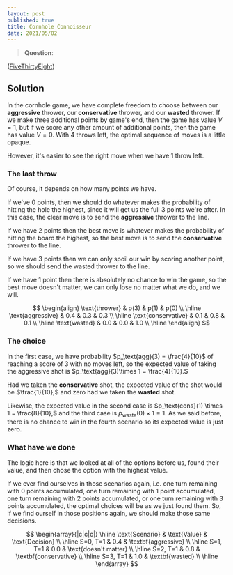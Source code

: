 ```yaml
---
layout: post
published: true
title: Cornhole Connoisseur
date: 2021/05/02
---
```


>**Question**: 

<!--more-->

([FiveThirtyEight](URL))

## Solution

In the cornhole game, we have complete freedom to choose between our **aggressive** thrower, our **conservative** thrower, and our **wasted** thrower. If we make three additional points by game's end, then the game has value $V = 1,$ but if we score any other amount of additional points, then the game has value $V = 0.$ With $4$ throws left, the optimal sequence of moves is a little opaque. 

However, it's easier to see the right move when we have $1$ throw left. 

### The last throw

Of course, it depends on how many points we have. 

If we've $0$ points, then we should do whatever makes the probability of hitting the hole the highest, since it will get us the full $3$ points we're after. In this case, the clear move is to send the **aggressive** thrower to the line.

If we have $2$ points then the best move is whatever makes the probability of hitting the board the highest, so the best move is to send the **conservative** thrower to the line.

If we have $3$ points then we can only spoil our win by scoring another point, so we should send the wasted thrower to the line.

If we have $1$ point then there is absolutely no chance to win the game, so the best move doesn't matter, we can only lose no matter what we do, and we will.

$$
\begin{align}
\text{thrower} & p(3) & p(1) & p(0) \\ \hline
\text{aggressive} & 0.4 & 0.3 & 0.3 \\ \hline
\text{conservative} & 0.1 & 0.8 & 0.1 \\ \hline
\text{wasted} & 0.0 & 0.0 & 1.0 \\ \hline
\end{align}
$$

### The choice

In the first case, we have probability $p_\text{agg}(3) = \frac{4}{10}$ of reaching a score of $3$ with no moves left, so the expected value of taking the aggressive shot is $p_\text{agg}(3)\times 1 = \frac{4}{10}.$ 

Had we taken the **conservative** shot, the expected value of the shot would be $\frac{1}{10},$ and zero had we taken the **wasted** shot.

Likewise, the expected value in the second case is $p_\text{cons}(1) \times 1 = \frac{8}{10},$ and the third case is $p_\text{waste}(0) \times 1 = 1.$ As we said before, there is no chance to win in the fourth scenario so its expected value is just zero.

### What have we done

The logic here is that we looked at all of the options before us, found their value, and then chose the option with the highest value. 

If we ever find ourselves in those scenarios again, i.e. one turn remaining with $0$ points accumulated, one turn remaining with $1$ point accumulated, one turn remaining with $2$ points accumulated, or one turn remaining with $3$ points accumulated, the optimal choices will be as we just found them. So, if we find ourself in those positions again, we should make those same decisions. 

$$
\begin{array}{|c|c|c|} \hline
\text{Scenario} & \text{Value} & \text{Decision} \\ \hline
S=0, T=1 & 0.4 & \textbf{aggressive} \\ \hline
S=1, T=1 & 0.0 & \text{doesn't matter} \\ \hline
S=2, T=1 & 0.8 & \textbf{conservative} \\ \hline
S=3, T=1 & 1.0 & \textbf{wasted} \\ \hline
\end{array}
$$

<br>
